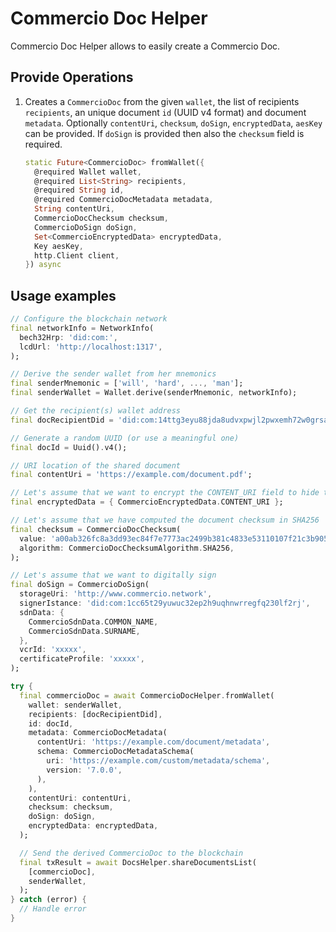 # Commercio Doc Helper

Commercio Doc Helper allows to easily create a Commercio Doc.

## Provide Operations

1. Creates a `CommercioDoc` from the given `wallet`, the list of recipients `recipients`, an unique document `id` (UUID v4 format) and document `metadata`. Optionally `contentUri`, `checksum`, `doSign`, `encryptedData`, `aesKey` can be provided. If `doSign` is provided then also the `checksum` field is required.

   ```dart
   static Future<CommercioDoc> fromWallet({
     @required Wallet wallet,
     @required List<String> recipients,
     @required String id,
     @required CommercioDocMetadata metadata,
     String contentUri,
     CommercioDocChecksum checksum,
     CommercioDoSign doSign,
     Set<CommercioEncryptedData> encryptedData,
     Key aesKey,
     http.Client client,
   }) async
   ```

## Usage examples

```dart
// Configure the blockchain network
final networkInfo = NetworkInfo(
  bech32Hrp: 'did:com:',
  lcdUrl: 'http://localhost:1317',
);

// Derive the sender wallet from her mnemonics
final senderMnemonic = ['will', 'hard', ..., 'man'];
final senderWallet = Wallet.derive(senderMnemonic, networkInfo);

// Get the recipient(s) wallet address
final docRecipientDid = 'did:com:14ttg3eyu88jda8udvxpwjl2pwxemh72w0grsau';

// Generate a random UUID (or use a meaningful one)
final docId = Uuid().v4();

// URI location of the shared document
final contentUri = 'https://example.com/document.pdf';

// Let's assume that we want to encrypt the CONTENT_URI field to hide the document location in the resulting transaction
final encryptedData = { CommercioEncryptedData.CONTENT_URI };

// Let's assume that we have computed the document checksum in SHA256
final checksum = CommercioDocChecksum(
  value: 'a00ab326fc8a3dd93ec84f7e7773ac2499b381c4833e53110107f21c3b90509c',
  algorithm: CommercioDocChecksumAlgorithm.SHA256,
);

// Let's assume that we want to digitally sign
final doSign = CommercioDoSign(
  storageUri: 'http://www.commercio.network',
  signerIstance: 'did:com:1cc65t29yuwuc32ep2h9uqhnwrregfq230lf2rj',
  sdnData: {
    CommercioSdnData.COMMON_NAME,
    CommercioSdnData.SURNAME,
  },
  vcrId: 'xxxxx',
  certificateProfile: 'xxxxx',
);

try {
  final commercioDoc = await CommercioDocHelper.fromWallet(
    wallet: senderWallet,
    recipients: [docRecipientDid],
    id: docId,
    metadata: CommercioDocMetadata(
      contentUri: 'https://example.com/document/metadata',
      schema: CommercioDocMetadataSchema(
        uri: 'https://example.com/custom/metadata/schema',
        version: '7.0.0',
      ),
    ),
    contentUri: contentUri,
    checksum: checksum,
    doSign: doSign,
    encryptedData: encryptedData,
  );

  // Send the derived CommercioDoc to the blockchain
  final txResult = await DocsHelper.shareDocumentsList(
    [commercioDoc],
    senderWallet,
  );
} catch (error) {
  // Handle error
}
```
